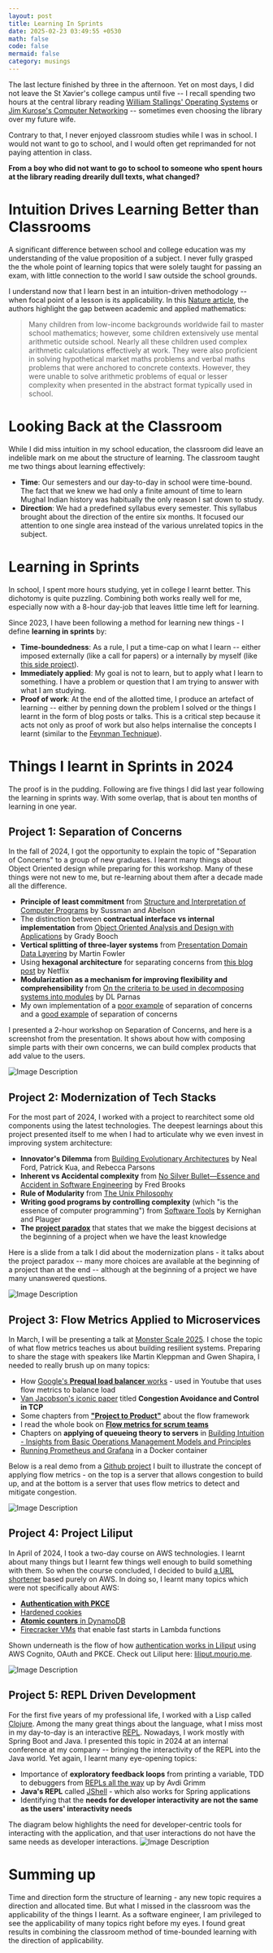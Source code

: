```yaml
---
layout: post
title: Learning In Sprints
date: 2025-02-23 03:49:55 +0530
math: false
code: false
mermaid: false
category: musings
---
```

The last lecture finished by three in the afternoon. Yet on most days, I did not leave the St Xavier's college campus until five -- I recall spending two hours at the central library reading [William Stallings' Operating Systems](https://www.amazon.in/Operating-Systems-Internals-Design-Principles/dp/9352866711)  or [Jim Kurose's Computer Networking](https://www.amazon.in/Computer-Networking-Eight-Editon-Pearson/dp/9356061319) -- sometimes even choosing the library over my future wife. 

Contrary to that, I never enjoyed classroom studies while I was in school. I would not want to go to school, and I would often get reprimanded for not paying attention in class.

**From a boy who did not want to go to school to someone who spent hours at the library reading drearily dull texts, what changed?** 

# Intuition Drives Learning Better than Classrooms
A significant difference between school and college education was my understanding of the value proposition of a subject. I never fully grasped the the whole point of learning topics that were solely taught for passing an exam, with little connection to the world I saw outside the school grounds. 

I understand now that I learn best in an intuition-driven methodology -- when focal point of a lesson is its applicability. In this [Nature article](https://www.nature.com/articles/s41586-024-08502-w), the authors highlight the gap between academic and applied mathematics:

> Many children from low-income backgrounds worldwide fail to master school mathematics; however, some children extensively use mental arithmetic outside school. Nearly all these children used complex arithmetic calculations effectively at work. They were also proficient in solving hypothetical market maths problems and verbal maths problems that were anchored to concrete contexts. However, they were unable to solve arithmetic problems of equal or lesser complexity when presented in the abstract format typically used in school.

# Looking Back at the Classroom
While I did miss intuition in my school education, the classroom did leave an indelible mark on me about the structure of learning. The classroom taught me two things about learning effectively:
- **Time**: Our semesters and our day-to-day in school were time-bound. The fact that we knew we had only a finite amount of time to learn Mughal Indian history was habitually the only reason I sat down to study.
- **Direction**: We had a predefined syllabus every semester. This syllabus brought about the direction of the entire six months. It focused our attention to one single area instead of the various unrelated topics in the subject.

# Learning in Sprints
In school, I spent more hours studying, yet in college I learnt better. This dichotomy is quite puzzling. Combining both works really well for me, especially now with a 8-hour day-job that leaves little time left for learning. 

Since 2023, I have been following a method for learning new things - I define **learning in sprints** by:
- **Time-boundedness**: As a rule, I put a time-cap on what I learn -- either imposed externally (like a call for papers) or a internally by myself (like [this side project](https://liliput.mourjo.me/)). 
- **Immediately applied**: My goal is not to learn, but to apply what I learn to something. I have a problem or question that I am trying to answer with what I am studying. 
- **Proof of work**: At the end of the allotted time, I produce an artefact of learning -- either by penning down the problem I solved or the things I learnt in the form of blog posts or talks. This is a critical step because it acts not only as proof of work but also helps internalise the concepts I learnt (similar to the [Feynman Technique](https://www.colorado.edu/artssciences-advising/resource-library/life-skills/the-feynman-technique-in-academic-coaching)). 


# Things I learnt in Sprints in 2024
The proof is in the pudding. Following are five things I did last year following the learning in sprints way. With some overlap, that is about ten months of learning in one year.

## Project 1: Separation of Concerns
In the fall of 2024, I got the opportunity to explain the topic of "Separation of Concerns" to a group of new graduates. I learnt many things about Object Oriented design while preparing for this workshop. Many of these things were not new to me, but re-learning about them after a decade made all the difference. 
- **Principle of least commitment** from [Structure and Interpretation of Computer Programs](https://web.mit.edu/6.001/6.037/sicp.pdf) by Sussman and Abelson 
- The distinction between **contractual interface vs internal implementation** from [Object Oriented Analysis and Design with Applications](https://www.amazon.in/Object-Oriented-Analysis-Applications-Addison-wesley-Technology/dp/020189551X) by Grady Booch
- **Vertical splitting of three-layer systems** from [Presentation Domain Data Layering](https://martinfowler.com/bliki/PresentationDomainDataLayering.html) by Martin Fowler
- Using **hexagonal architecture** for separating concerns from [this blog post](https://netflixtechblog.com/ready-for-changes-with-hexagonal-architecture-b315ec967749) by Netflix
- **Modularization as a mechanism for improving flexibility and comprehensibility** from [On the criteria to be used in decomposing systems into modules](https://www.win.tue.nl/~wstomv/edu/2ip30/references/criteria_for_modularization.pdf) by DL Parnas
- My own implementation of a [poor example](https://github.com/mourjo/soc-movies) of separation of concerns and a [good example](https://github.com/mourjo/tinfoil) of separation of concerns

I presented a 2-hour workshop on Separation of Concerns, and here is a screenshot from the presentation. It shows about how with composing simple parts with their own concerns, we can build complex products that add value to the users.

![Image Description](/blog/images/2025-02-23-learning-in-sprints-3.jpg)


## Project 2: Modernization of Tech Stacks 
For the most part of 2024, I worked with a project to rearchitect some old components using the latest technologies. The deepest learnings about this project presented itself to me when I had to articulate why we even invest in improving system architecture:
- **Innovator's Dilemma** from [Building Evolutionary Architectures](https://learning.oreilly.com/library/view/building-evolutionary-architectures/9781491986356/) by Neal Ford, Patrick Kua, and Rebecca Parsons
- **Inherent vs Accidental complexity** from [No Silver Bullet—Essence and Accident in Software Engineering](https://www.cs.unc.edu/techreports/86-020.pdf) by  Fred Brooks
- **Rule of Modularity** from [The Unix Philosophy](https://cscie2x.dce.harvard.edu/hw/ch01s06.html)
- **Writing good programs by controlling complexity** (which "is the essence of computer programming") from [Software Tools](https://www.amazon.in/Software-Tools-Brian-W-Kernighan/dp/020103669X) by  Kernighan and Plauger
- **The [project paradox](https://beyond-agility.com/project-paradox/)** that states that we make the biggest decisions at the beginning of a project when we have the least knowledge

Here is a slide from a talk I did about the modernization plans - it talks about the project paradox -- many more choices are available at the beginning of a project than at the end -- although at the beginning of a project we have many unanswered questions.

![Image Description](/blog/images/2025-02-23-learning-in-sprints-1.png)




## Project 3: Flow Metrics Applied to Microservices
In March, I will be presenting a talk at [Monster Scale 2025](https://www.scylladb.com/monster-scale-summit/). I chose the topic of what flow metrics teaches us about building resilient systems. Preparing to share the stage with speakers like Martin Kleppman and Gwen Shapira, I needed to really brush up on many topics:
- How [Google's **Prequal load balancer** works](https://arxiv.org/pdf/2312.10172) - used in Youtube that uses flow metrics to balance load
- [Van Jacobson's iconic paper](https://dl.acm.org/doi/pdf/10.1145/52324.52356) titled **Congestion Avoidance and Control in TCP**
- Some chapters from **["Project to Product"](https://www.bol.com/nl/nl/f/project-to-product/9200000091413910/)** about the flow framework
- I read the whole book on **[Flow metrics for scrum teams](https://cdn.prod.website-files.com/65a32de388420b743ed9dfa9/668bf79930c6eee883062ab2_flowmetricsforscrumteams.pdf)**
- Chapters on **applying of queueing theory to servers** in [Building Intuition - Insights from Basic Operations Management Models and Principles](https://link.springer.com/book/10.1007/978-0-387-73699-0)
- [Running Prometheus and Grafana](https://github.com/mourjo/monster-scale-2025?tab=readme-ov-file#monitoring-infrastructure) in a Docker container

Below is a real demo from a [Github project](https://github.com/mourjo/monster-scale-2025/tree/main) I built to illustrate the concept of applying flow metrics - on the top is a server that allows congestion to build up, and at the bottom is a server that uses flow metrics to detect and mitigate congestion.

![Image Description](/blog/images/2025-02-23-learning-in-sprints-4.jpeg)


## Project 4: Project Liliput
In April of 2024, I took a two-day course on AWS technologies. I learnt about many things but I learnt few things well enough to build something with them. So when the course concluded, I decided to build [a URL shortener](https://liliput.mourjo.me) based purely on AWS. In doing so, I learnt many topics which were not specifically about AWS:
- **[Authentication with PKCE](https://docs.aws.amazon.com/cognito/latest/developerguide/using-pkce-in-authorization-code.html)**
- [Hardened cookies](https://www.freecodecamp.org/news/web-security-hardening-http-cookies-be8d8d8016e1/)
- [**Atomic counters** in DynamoDB](https://docs.aws.amazon.com/amazondynamodb/latest/developerguide/WorkingWithItems.html#WorkingWithItems.AtomicCounters)
- [Firecracker VMs](https://aws.amazon.com/blogs/opensource/firecracker-open-source-secure-fast-microvm-serverless/) that enable fast starts in Lambda functions

Shown underneath is the flow of how [authentication works in Liliput](https://github.com/mourjo/liliput) using AWS Cognito, OAuth and PKCE. Check out Liliput here:  [liliput.mourjo.me](https://liliput.mourjo.me).

![Image Description](/blog/images/2025-02-23-learning-in-sprints-2.png)

## Project 5: REPL Driven Development
For the first five years of my professional life, I worked with a Lisp called [Clojure](https://clojure.org/). Among the many great things about the language, what I miss most in my day-to-day is an interactive [REPL](https://clojure.org/guides/repl/introduction). Nowadays, I work mostly with Spring Boot and Java. I presented this topic in 2024 at an internal conference at my company -- bringing the interactivity of the REPL into the Java world. Yet again, I learnt many eye-opening topics:
- Importance of **exploratory feedback loops** from printing a variable, TDD to debuggers from [REPLs all the way](https://gotopia.tech/sessions/2665/repls-all-the-way-up-a-rubric-for-better-feedback-loops) up by Avdi Grimm
- **Java's REPL** called [JShell](https://docs.oracle.com/en/java/javase/22/jshell/introduction-jshell.html) - which also works for Spring applications
- Identifying that the **needs for developer interactivity are not the same as the users' interactivity needs**

The diagram below highlights the need for developer-centric tools for interacting with the application, and that user interactions do not have the same needs as developer interactions.
![Image Description](/blog/images/2025-02-23-learning-in-sprints-5.jpeg)

# Summing up
Time and direction form the structure of learning - any new topic requires a direction and allocated time. But what I missed in the classroom was the applicability of the things I learnt. As a software engineer, I am privileged to see the applicability of many topics right before my eyes. I found great results in combining the classroom method of time-bounded learning with the direction of applicability. 